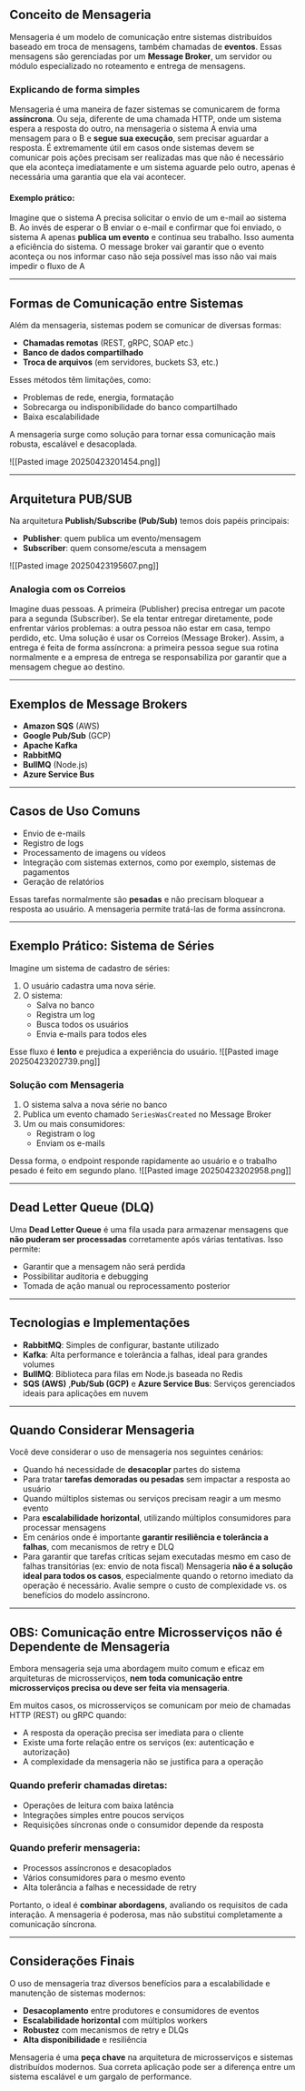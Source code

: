 ## Conceito de Mensageria

Mensageria é um modelo de comunicação entre sistemas distribuídos baseado em troca de mensagens, também chamadas de **eventos**. Essas mensagens são gerenciadas por um **Message Broker**, um servidor ou módulo especializado no roteamento e entrega de mensagens.

### Explicando de forma simples

Mensageria é uma maneira de fazer sistemas se comunicarem de forma **assíncrona**. Ou seja, diferente de uma chamada HTTP, onde um sistema espera a resposta do outro, na mensageria o sistema A envia uma mensagem para o B e **segue sua execução**, sem precisar aguardar a resposta.
É extremamente útil em casos onde sistemas devem se comunicar pois ações precisam ser realizadas mas que não é necessário que ela aconteça imediatamente e um sistema aguarde pelo outro, apenas é necessária uma garantia que ela vai acontecer.

#### Exemplo prático:

Imagine que o sistema A precisa solicitar o envio de um e-mail ao sistema B. Ao invés de esperar o B enviar o e-mail e confirmar que foi enviado, o sistema A apenas **publica um evento** e continua seu trabalho. Isso aumenta a eficiência do sistema. O message broker vai garantir que o evento aconteça ou nos informar caso não seja possível mas isso não vai mais impedir o fluxo de A

---
## Formas de Comunicação entre Sistemas

Além da mensageria, sistemas podem se comunicar de diversas formas:
- **Chamadas remotas** (REST, gRPC, SOAP etc.)
- **Banco de dados compartilhado**
- **Troca de arquivos** (em servidores, buckets S3, etc.)

Esses métodos têm limitações, como:

- Problemas de rede, energia, formatação
- Sobrecarga ou indisponibilidade do banco compartilhado
- Baixa escalabilidade

A mensageria surge como solução para tornar essa comunicação mais robusta, escalável e desacoplada.

![[Pasted image 20250423201454.png]]

---

## Arquitetura PUB/SUB

Na arquitetura **Publish/Subscribe (Pub/Sub)** temos dois papéis principais:
- **Publisher**: quem publica um evento/mensagem
- **Subscriber**: quem consome/escuta a mensagem

![[Pasted image 20250423195607.png]]
### Analogia com os Correios

Imagine duas pessoas. A primeira (Publisher) precisa entregar um pacote para a segunda (Subscriber). Se ela tentar entregar diretamente, pode enfrentar vários problemas: a outra pessoa não estar em casa, tempo perdido, etc. Uma solução é usar os Correios (Message Broker). Assim, a entrega é feita de forma assíncrona: a primeira pessoa segue sua rotina normalmente e a empresa de entrega se responsabiliza por garantir que a mensagem chegue ao destino.

---

## Exemplos de Message Brokers

- **Amazon SQS** (AWS)
- **Google Pub/Sub** (GCP)
- **Apache Kafka**
- **RabbitMQ**
- **BullMQ** (Node.js)
- **Azure Service Bus**

---

## Casos de Uso Comuns

- Envio de e-mails
- Registro de logs
- Processamento de imagens ou vídeos
- Integração com sistemas externos, como por exemplo, sistemas de pagamentos
- Geração de relatórios

Essas tarefas normalmente são **pesadas** e não precisam bloquear a resposta ao usuário. A mensageria permite tratá-las de forma assíncrona.

---

## Exemplo Prático: Sistema de Séries

Imagine um sistema de cadastro de séries:

1. O usuário cadastra uma nova série.
2. O sistema:
    - Salva no banco
    - Registra um log
    - Busca todos os usuários
    - Envia e-mails para todos eles

Esse fluxo é **lento** e prejudica a experiência do usuário.
![[Pasted image 20250423202739.png]]

### Solução com Mensageria

1. O sistema salva a nova série no banco
2. Publica um evento chamado `SeriesWasCreated` no Message Broker
3. Um ou mais consumidores:
    - Registram o log
    - Enviam os e-mails

Dessa forma, o endpoint responde rapidamente ao usuário e o trabalho pesado é feito em segundo plano.
![[Pasted image 20250423202958.png]]


---

## Dead Letter Queue (DLQ)

Uma **Dead Letter Queue** é uma fila usada para armazenar mensagens que **não puderam ser processadas** corretamente após várias tentativas. Isso permite:

- Garantir que a mensagem não será perdida
- Possibilitar auditoria e debugging
- Tomada de ação manual ou reprocessamento posterior


---

## Tecnologias e Implementações

- **RabbitMQ**: Simples de configurar, bastante utilizado 
- **Kafka**: Alta performance e tolerância a falhas, ideal para grandes volumes
- **BullMQ**: Biblioteca para filas em Node.js baseada no Redis
- **SQS (AWS)** ,**Pub/Sub (GCP)** e **Azure Service Bus**: Serviços gerenciados ideais para aplicações em nuvem

---
## Quando Considerar Mensageria

Você deve considerar o uso de mensageria nos seguintes cenários:

- Quando há necessidade de **desacoplar** partes do sistema
- Para tratar **tarefas demoradas ou pesadas** sem impactar a resposta ao usuário
- Quando múltiplos sistemas ou serviços precisam reagir a um mesmo evento
- Para **escalabilidade horizontal**, utilizando múltiplos consumidores para processar mensagens
- Em cenários onde é importante **garantir resiliência e tolerância a falhas**, com mecanismos de retry e DLQ
- Para garantir que tarefas críticas sejam executadas mesmo em caso de falhas transitórias (ex: envio de nota fiscal)
Mensageria **não é a solução ideal para todos os casos**, especialmente quando o retorno imediato da operação é necessário. Avalie sempre o custo de complexidade vs. os benefícios do modelo assíncrono.

---

## OBS: Comunicação entre Microsserviços não é Dependente de Mensageria

Embora mensageria seja uma abordagem muito comum e eficaz em arquiteturas de microsserviços, **nem toda comunicação entre microsserviços precisa ou deve ser feita via mensageria**.

Em muitos casos, os microsserviços se comunicam por meio de chamadas HTTP (REST) ou gRPC quando:

- A resposta da operação precisa ser imediata para o cliente
- Existe uma forte relação entre os serviços (ex: autenticação e autorização)
- A complexidade da mensageria não se justifica para a operação

### Quando preferir chamadas diretas:

- Operações de leitura com baixa latência
- Integrações simples entre poucos serviços
- Requisições síncronas onde o consumidor depende da resposta

### Quando preferir mensageria:

- Processos assíncronos e desacoplados
- Vários consumidores para o mesmo evento
- Alta tolerância a falhas e necessidade de retry

Portanto, o ideal é **combinar abordagens**, avaliando os requisitos de cada interação. A mensageria é poderosa, mas não substitui completamente a comunicação síncrona.

---
## Considerações Finais

O uso de mensageria traz diversos benefícios para a escalabilidade e manutenção de sistemas modernos:

- **Desacoplamento** entre produtores e consumidores de eventos
- **Escalabilidade horizontal** com múltiplos workers
- **Robustez** com mecanismos de retry e DLQs
- **Alta disponibilidade** e resiliência

Mensageria é uma **peça chave** na arquitetura de microsserviços e sistemas distribuídos modernos. Sua correta aplicação pode ser a diferença entre um sistema escalável e um gargalo de performance.


